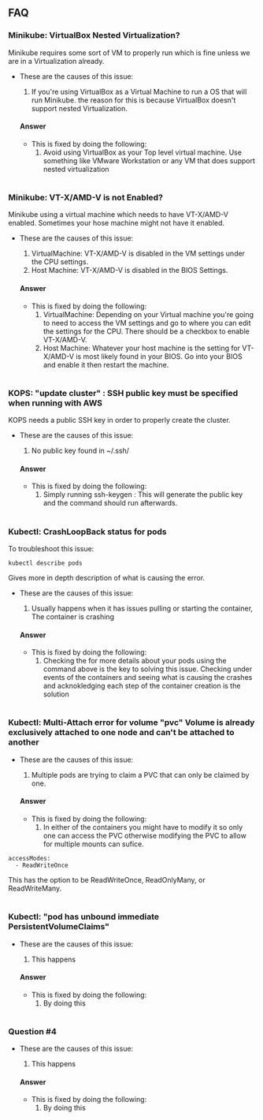 ## FAQ

### Minikube: VirtualBox Nested Virtualization?
Minikube requires some sort of VM to properly run which is fine unless we are in a Virtualization already.
- These are the causes of this issue:
    1. If you're using VirtualBox as a Virtual Machine to run a OS that will run Minikube.
    the reason for this is because VirtualBox doesn't support nested Virtualization.
    
    #### Answer
    - This is fixed by doing the following:
        1. Avoid using VirtualBox as your Top level virtual machine. Use something like VMware Workstation or any VM that does support nested virtualization

#
### Minikube: VT-X/AMD-V is not Enabled?
Minikube using a virtual machine which needs to have VT-X/AMD-V enabled. Sometimes your hose machine might not have it enabled.
- These are the causes of this issue:
    1. VirtualMachine: VT-X/AMD-V is disabled in the VM settings under the CPU settings.
    2. Host Machine: VT-X/AMD-V is disabled in the BIOS Settings.
    
    #### Answer
    - This is fixed by doing the following:
        1. VirtualMachine: Depending on your Virtual machine you're going to need to access the VM settings and go to where you can edit the settings for the CPU. There should be a checkbox to enable VT-X/AMD-V.
        2. Host Machine: Whatever your host machine is the setting for VT-X/AMD-V is most likely found in your BIOS. Go into your BIOS and enable it then restart the machine.

#
### KOPS: "update cluster" : SSH public key must be specified when running with AWS
KOPS needs a public SSH key in order to properly create the cluster.
- These are the causes of this issue:
    1. No public key found in ~/.ssh/

    #### Answer
    - This is fixed by doing the following:
        1. Simply running ssh-keygen : This will generate the public key and the command should run afterwards.

#
### Kubectl: CrashLoopBack status for pods
To troubleshoot this issue:
```
kubectl describe pods
```
Gives more in depth description of what is causing the error.
- These are the causes of this issue:
    1. Usually happens when it has issues pulling or starting the container, The container is crashing 

    #### Answer
    - This is fixed by doing the following:
        1. Checking the for more details about your pods using the command above is the key to solving this issue. Checking under events of the containers and seeing what is causing the crashes and acknokledging each step of the container creation is the solution

#
### Kubectl:  Multi-Attach error for volume "pvc" Volume is already exclusively attached to one node and can't be attached to another
- These are the causes of this issue:
    1. Multiple pods are trying to claim a PVC that can only be claimed by one.

    #### Answer
    - This is fixed by doing the following:
        1. In either of the containers you might have to modify it so only one can access the PVC otherwise modifying the PVC to allow for multiple mounts can sufice.
```
accessModes:
  - ReadWriteOnce
```
   This has the option to be ReadWriteOnce, ReadOnlyMany, or ReadWriteMany.
        
        
#
### Kubectl: "pod has unbound immediate PersistentVolumeClaims"
- These are the causes of this issue:
    1. This happens

    #### Answer
    - This is fixed by doing the following:
        1. By doing this
        
#
### Question #4
- These are the causes of this issue:
    1. This happens

    #### Answer
    - This is fixed by doing the following:
        1. By doing this
